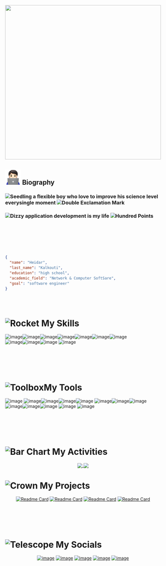 <img src="https://user-images.githubusercontent.com/74038190/213910845-af37a709-8995-40d6-be59-724526e3c3d7.gif" width="100%" height="500"/>

<h2><img src="https://github.com/heidardotdev/heidardotdev/blob/main/technologist-light-skin-tone_1f9d1-1f3fb-200d-1f4bb.png" width="50" height="50" /> Biography</h2>

<h3><img src="https://raw.githubusercontent.com/Tarikul-Islam-Anik/Telegram-Animated-Emojis/main/Animals%20and%20Nature/Seedling.webp" alt="Seedling" width="36" height="36" /> a flexible boy who love to improve his science level everysingle moment <img src="https://raw.githubusercontent.com/Tarikul-Islam-Anik/Telegram-Animated-Emojis/main/Symbols/Double%20Exclamation%20Mark.webp" alt="Double Exclamation Mark" width="36" height="36" /></h3> 
<h3> <img src="https://raw.githubusercontent.com/Tarikul-Islam-Anik/Telegram-Animated-Emojis/main/Symbols/Dizzy.webp" alt="Dizzy" width="36" height="36" /> application development is my life <img src="https://raw.githubusercontent.com/Tarikul-Islam-Anik/Telegram-Animated-Emojis/main/Symbols/Hundred%20Points.webp" alt="Hundred Points" width="36" height="36" /></h3> 



<br/>
<br/>
<br/>

````json


{
  "name": "Heidar",
  "last_name": "Kalkouti",
  "education": "high school",
  "academic_field": "Network & Computer SoftSare",
  "goal": "software engineer"
}


````

<br/>
<br/>


<h1> <img src="https://raw.githubusercontent.com/Tarikul-Islam-Anik/Telegram-Animated-Emojis/main/Travel%20and%20Places/Rocket.webp" alt="Rocket" width="60" height="60" />  My Skills </h1>

![image](https://github.com/heidar-dev-2024/heidar-dev-2024/assets/165137772/71f1435e-3248-4fb4-b691-06117a698868)![image](https://github.com/heidar-dev-2024/heidar-dev-2024/assets/165137772/57dbd68a-6934-4e96-a49b-2e94b22bcb18)![image](https://github.com/heidar-dev-2024/heidar-dev-2024/assets/165137772/c18ac719-4376-40f9-b2d8-f9272d261e09)![image](https://github.com/heidar-dev-2024/heidar-dev-2024/assets/165137772/96dbb118-e369-4292-a8e6-7d9c56a85a85)![image](https://github.com/heidar-dev-2024/heidar-dev-2024/assets/165137772/0e24dd45-96ca-44de-9dc8-594671eed82b)![image](https://github.com/heidar-dev-2024/heidar-dev-2024/assets/165137772/ad5ead4c-de5f-417c-895f-8ae34b3fa6f3)![image](https://github.com/heidar-dev-2024/heidar-dev-2024/assets/165137772/da8bc7cc-bde2-4227-ad99-c308617d5219)<br/>![image](https://github.com/heidar-dev-2024/heidar-dev-2024/assets/165137772/3f1ffb65-a946-48ac-99f3-5f4e721b8ab8)![image](https://github.com/heidar-dev-2024/heidar-dev-2024/assets/165137772/205d0e7d-f6e8-4082-b2da-a03b53fe39cb)![image](https://github.com/heidar-dev-2024/heidar-dev-2024/assets/165137772/0d993b9e-e664-4762-b1fc-aa68bbd7b519)
![image](https://github.com/heidar-dev-2024/heidar-dev-2024/assets/165137772/878cc27d-9c2b-4a5d-be09-b1e7d9ebceb9)

<br/>
<br/>
<img src="https://user-images.githubusercontent.com/74038190/212284115-f47cd8ff-2ffb-4b04-b5bf-4d1c14c0247f.gif" width="100%" height="3"/>
<br/>
<br/>









<h1><img src="https://raw.githubusercontent.com/Tarikul-Islam-Anik/Telegram-Animated-Emojis/main/Objects/Toolbox.webp" alt="Toolbox" width="60" height="60" />My Tools</h1>

![image](https://github.com/heidar-dev-2024/heidar-dev-2024/assets/165137772/41858914-dce4-4bc3-8a13-14ffbf35b27a) ![image](https://github.com/heidar-dev-2024/heidar-dev-2024/assets/165137772/4986c537-7a72-4dbb-91df-6ff9c4065d84)![image](https://github.com/heidar-dev-2024/heidar-dev-2024/assets/165137772/0f7013a6-ce31-4837-84f6-aa64a608a583)![image](https://github.com/heidar-dev-2024/heidar-dev-2024/assets/165137772/26e728e6-95ec-4a24-a0ed-fd7a730c7648)![image](https://github.com/heidar-dev-2024/heidar-dev-2024/assets/165137772/5d9483a0-660f-44e7-aa70-b5c8bbfa5873)
![image](https://github.com/heidar-dev-2024/heidar-dev-2024/assets/165137772/45d22665-903a-43c8-b2ff-2d362782dd30)![image](https://github.com/heidar-dev-2024/heidar-dev-2024/assets/165137772/7ab7c9c6-c7e0-4bb8-8cb9-db39b7e05252)![image](https://github.com/heidar-dev-2024/heidar-dev-2024/assets/165137772/fcf976ab-0e36-4bf0-8cec-df2497461e2a)
![image](https://github.com/heidar-dev-2024/heidar-dev-2024/assets/165137772/d52691c5-6f67-46e3-8984-de50083c05cc)![image](https://github.com/heidar-dev-2024/heidar-dev-2024/assets/165137772/ad820e9b-668d-4712-8e50-a7568df48a94)![image](https://github.com/heidar-dev-2024/heidar-dev-2024/assets/165137772/990e087b-4a42-4dca-9186-a7dbce31d29f)
![image](https://github.com/heidar-dev-2024/heidar-dev-2024/assets/165137772/dcaefb3d-c76c-4162-9d56-3cf591cd0722)
![image](https://github.com/user-attachments/assets/e5f51878-13ba-4e35-a80e-ab4566cb8eaa)

<br/>
<br/>
<img src="https://user-images.githubusercontent.com/74038190/212284115-f47cd8ff-2ffb-4b04-b5bf-4d1c14c0247f.gif" width="100%" height="3"/>
<br/>
<br/>



<h1><img src="https://raw.githubusercontent.com/Tarikul-Islam-Anik/Telegram-Animated-Emojis/main/Objects/Bar%20Chart.webp" alt="Bar Chart" width="60" height="60" /> My Activities</h1>

<div align="center">

<a href="https://github.com/anuraghazra/github-readme-stats">
  <img height=160 align="center" src="https://github-readme-stats.vercel.app/api?username=heidardotdev&theme=radical&rank_icon=github" />
</a>
<a href="https://github.com/anuraghazra/convoychat">
  <img height=160 align="center" src="https://github-readme-stats.vercel.app/api/top-langs?username=heidardotdev&layout=compact&langs_count=8&card_width=320&theme=radical" />
</a>
</div>



<h1><img src="https://raw.githubusercontent.com/Tarikul-Islam-Anik/Telegram-Animated-Emojis/main/Objects/Crown.webp" alt="Crown" width="60" height="60" /> My Projects</h1>
<div align="center">

  
[![Readme Card](https://github-readme-stats.vercel.app/api/pin/?username=heidardotdev&repo=Solve-Js-Exercises&theme=radical)](https://github.com/heidardotdev/Solve-Js-Exercises)
[![Readme Card](https://github-readme-stats.vercel.app/api/pin/?username=heidardotdev&repo=portfolio&theme=radical)](https://github.com/heidardotdev/portfolio)
[![Readme Card](https://github-readme-stats.vercel.app/api/pin/?username=heidardotdev&repo=venom&theme=radical)](https://github.com/heidardotdev/venom)
[![Readme Card](https://github-readme-stats.vercel.app/api/pin/?username=heidardotdev&repo=beedron&theme=radical)](https://github.com/heidardotdev/beedron)

</div>


<br/>
<br/>
<img src="https://user-images.githubusercontent.com/74038190/212284115-f47cd8ff-2ffb-4b04-b5bf-4d1c14c0247f.gif" width="100%" height="3"/>
<br/>
<br/>


<h1><img src="https://raw.githubusercontent.com/Tarikul-Islam-Anik/Telegram-Animated-Emojis/main/Objects/Telescope.webp" alt="Telescope" width="60" height="60" /> My Socials</h1>

<div align="center">
  
[![image](https://github.com/heidar-dev-2024/heidar-dev-2024/assets/165137772/b9c01576-c4b8-43b8-90bf-eeafca958ba7)](#)
[![image](https://github.com/heidar-dev-2024/heidar-dev-2024/assets/165137772/a5a54070-28fd-46f5-9d61-079645ccdfc9)](#)
[![image](https://github.com/heidar-dev-2024/heidar-dev-2024/assets/165137772/524077c5-2830-43ec-a35c-b412413c16df)](#)
[![image](https://github.com/heidar-dev-2024/heidar-dev-2024/assets/165137772/3ebf32ff-dd64-4746-919e-e7204248e5fe)](#)
[![image](https://github.com/heidar-dev-2024/heidar-dev-2024/assets/165137772/19a8ab89-5095-4101-8a4d-104536b84ad2)](#)
</div>












